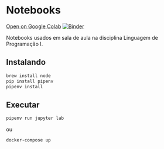# Notebooks

[Open on Google Colab](https://colab.research.google.com/github/catolicasc-joinville/lp1-notebooks/blob/master/python/introducao.ipynb)
[![Binder](https://mybinder.org/badge.svg)](https://mybinder.org/v2/gh/catolicasc-joinville/lp1-notebooks/master)

Notebooks usados em sala de aula na disciplina Linguagem de Programação I.

## Instalando

```sh
brew install node
pip install pipenv
pipenv install
```

## Executar

```sh
pipenv run jupyter lab
```

ou

```sh
docker-compose up
```
